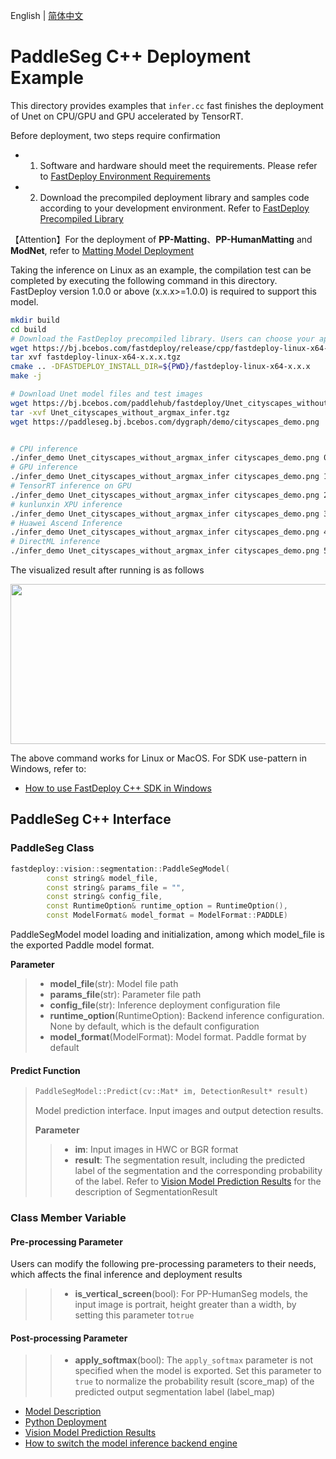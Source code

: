 English | [简体中文](README_CN.md)
# PaddleSeg C++ Deployment Example

This directory provides examples that `infer.cc` fast finishes the deployment of Unet on CPU/GPU and GPU accelerated by TensorRT.

Before deployment, two steps require confirmation

- 1. Software and hardware should meet the requirements. Please refer to [FastDeploy Environment Requirements](../../../../../docs/cn/build_and_install/download_prebuilt_libraries.md)  
- 2. Download the precompiled deployment library and samples code according to your development environment. Refer to [FastDeploy Precompiled Library](../../../../../docs/cn/build_and_install/download_prebuilt_libraries.md)

【Attention】For the deployment of **PP-Matting**、**PP-HumanMatting** and **ModNet**, refer to [Matting Model Deployment](../../../matting)

Taking the inference on Linux as an example, the compilation test can be completed by executing the following command in this directory. FastDeploy version 1.0.0 or above (x.x.x>=1.0.0) is required to support this model.

```bash
mkdir build
cd build
# Download the FastDeploy precompiled library. Users can choose your appropriate version in the `FastDeploy Precompiled Library` mentioned above
wget https://bj.bcebos.com/fastdeploy/release/cpp/fastdeploy-linux-x64-x.x.x.tgz
tar xvf fastdeploy-linux-x64-x.x.x.tgz
cmake .. -DFASTDEPLOY_INSTALL_DIR=${PWD}/fastdeploy-linux-x64-x.x.x
make -j

# Download Unet model files and test images
wget https://bj.bcebos.com/paddlehub/fastdeploy/Unet_cityscapes_without_argmax_infer.tgz
tar -xvf Unet_cityscapes_without_argmax_infer.tgz
wget https://paddleseg.bj.bcebos.com/dygraph/demo/cityscapes_demo.png


# CPU inference
./infer_demo Unet_cityscapes_without_argmax_infer cityscapes_demo.png 0
# GPU inference
./infer_demo Unet_cityscapes_without_argmax_infer cityscapes_demo.png 1
# TensorRT inference on GPU
./infer_demo Unet_cityscapes_without_argmax_infer cityscapes_demo.png 2
# kunlunxin XPU inference
./infer_demo Unet_cityscapes_without_argmax_infer cityscapes_demo.png 3
# Huawei Ascend Inference
./infer_demo Unet_cityscapes_without_argmax_infer cityscapes_demo.png 4
# DirectML inference
./infer_demo Unet_cityscapes_without_argmax_infer cityscapes_demo.png 5
```

The visualized result after running is as follows
<div  align="center">  
<img src="https://user-images.githubusercontent.com/16222477/191712880-91ae128d-247a-43e0-b1e3-cafae78431e0.jpg", width=512px, height=256px />
</div>

The above command works for Linux or MacOS. For SDK use-pattern in Windows, refer to:
- [How to use FastDeploy C++ SDK in Windows](../../../../../docs/cn/faq/use_sdk_on_windows.md)

## PaddleSeg C++ Interface

### PaddleSeg Class

```c++
fastdeploy::vision::segmentation::PaddleSegModel(
        const string& model_file,
        const string& params_file = "",
        const string& config_file,
        const RuntimeOption& runtime_option = RuntimeOption(),
        const ModelFormat& model_format = ModelFormat::PADDLE)
```

PaddleSegModel model loading and initialization, among which model_file is the exported Paddle model format.

**Parameter**

> * **model_file**(str): Model file path
> * **params_file**(str): Parameter file path
> * **config_file**(str): Inference deployment configuration file
> * **runtime_option**(RuntimeOption): Backend inference configuration. None by default, which is the default configuration
> * **model_format**(ModelFormat): Model format. Paddle format by default

#### Predict Function

> ```c++
> PaddleSegModel::Predict(cv::Mat* im, DetectionResult* result)
> ```
>
> Model prediction interface. Input images and output detection results.
>
> **Parameter**
>
> > * **im**: Input images in HWC or BGR format
> > * **result**: The segmentation result, including the predicted label of the segmentation and the corresponding probability of the label. Refer to [Vision Model Prediction Results](../../../../../docs/api/vision_results/) for the description of SegmentationResult

### Class Member Variable
#### Pre-processing Parameter
Users can modify the following pre-processing parameters to their needs, which affects the final inference and deployment results

> > * **is_vertical_screen**(bool): For PP-HumanSeg models, the input image is portrait, height greater than a width, by setting this parameter to`true`

#### Post-processing Parameter
> > * **apply_softmax**(bool): The `apply_softmax` parameter is not specified when the model is exported. Set this parameter to `true` to normalize the probability result (score_map) of the predicted output segmentation label (label_map)

- [Model Description](../../)
- [Python Deployment](../python)
- [Vision Model Prediction Results](../../../../../docs/api/vision_results/)
- [How to switch the model inference backend engine](../../../../../docs/cn/faq/how_to_change_backend.md)
